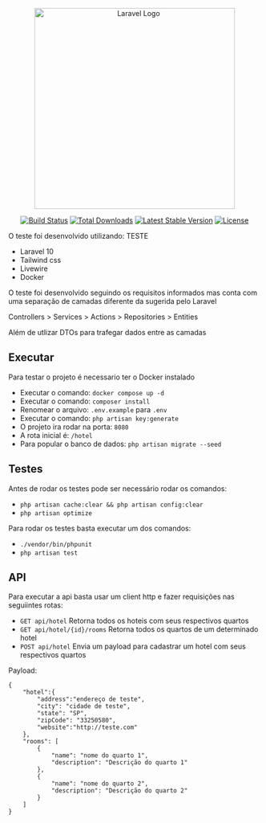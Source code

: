 <p align="center"><a href="https://laravel.com" target="_blank"><img src="https://raw.githubusercontent.com/laravel/art/master/logo-lockup/5%20SVG/2%20CMYK/1%20Full%20Color/laravel-logolockup-cmyk-red.svg" width="400" alt="Laravel Logo"></a></p>

<p align="center">
<a href="https://github.com/laravel/framework/actions"><img src="https://github.com/laravel/framework/workflows/tests/badge.svg" alt="Build Status"></a>
<a href="https://packagist.org/packages/laravel/framework"><img src="https://img.shields.io/packagist/dt/laravel/framework" alt="Total Downloads"></a>
<a href="https://packagist.org/packages/laravel/framework"><img src="https://img.shields.io/packagist/v/laravel/framework" alt="Latest Stable Version"></a>
<a href="https://packagist.org/packages/laravel/framework"><img src="https://img.shields.io/packagist/l/laravel/framework" alt="License"></a>
</p>


O teste foi desenvolvido utilizando: TESTE
- Laravel 10
- Tailwind css
- Livewire
- Docker

O teste foi desenvolvido seguindo os requisitos informados mas conta com uma separação de camadas diferente da sugerida pelo Laravel

Controllers > Services > Actions > Repositories > Entities 

Além de utlizar DTOs para trafegar dados entre as camadas

## Executar

Para testar o projeto é necessario ter o Docker instalado

- Executar o comando: `docker compose up -d`
- Executar o comando: `composer install`
- Renomear  o arquivo: `.env.example` para `.env`
- Executar o comando: `php artisan key:generate`
- O projeto ira rodar na porta: `8080`
- A rota inicial é: `/hotel`
- Para popular o banco de dados: `php artisan migrate --seed` 



## Testes

Antes de rodar os testes pode ser necessário rodar os comandos:
- `php artisan cache:clear && php artisan config:clear`
- `php artisan optimize `

Para rodar os testes basta executar um dos comandos:
- `./vendor/bin/phpunit`
- `php artisan test `

## API

Para executar a api basta usar um client http e fazer requisições nas seguiintes rotas:

- `GET api/hotel` Retorna todos os hoteis com seus respectivos quartos
- `GET api/hotel/{id}/rooms` Retorna todos os quartos de um determinado hotel
- `POST api/hotel` Envia um payload para cadastrar um hotel com seus respectivos quartos

Payload:
```
{
    "hotel":{
        "address":"endereço de teste",
        "city": "cidade de teste",
        "state": "SP",
        "zipCode": "33250580",
        "website":"http://teste.com"
    },
    "rooms": [
        {
            "name": "nome do quarto 1",
            "description": "Descrição do quarto 1"
        },
        {
            "name": "nome do quarto 2",
            "description": "Descrição do quarto 2"
        }
    ]
}
```

